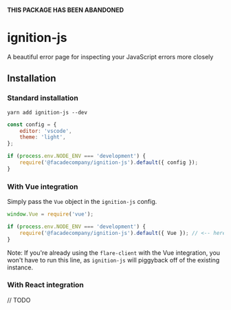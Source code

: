 **THIS PACKAGE HAS BEEN ABANDONED**

# ignition-js

A beautiful error page for inspecting your JavaScript errors more closely

## Installation

### Standard installation

`yarn add ignition-js --dev`

```js
const config = {
    editor: 'vscode',
    theme: 'light',
};

if (process.env.NODE_ENV === 'development') {
    require('@facadecompany/ignition-js').default({ config });
}
```

### With Vue integration

Simply pass the `Vue` object in the `ignition-js` config.

```js
window.Vue = require('vue');

if (process.env.NODE_ENV === 'development') {
    require('@facadecompany/ignition-js').default({ Vue }); // <-- here
}
```

Note: If you're already using the `flare-client` with the Vue integration, you won't have to run this line, as `ignition-js` will piggyback off of the existing instance.

### With React integration

// TODO
